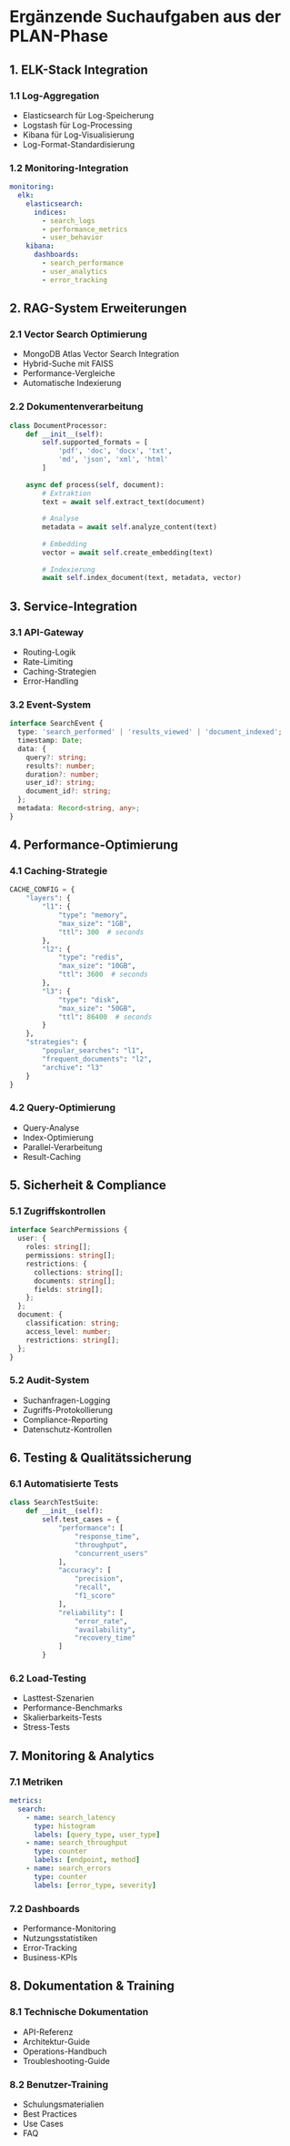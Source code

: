 # Ergänzende Suchaufgaben aus der PLAN-Phase

## 1. ELK-Stack Integration

### 1.1 Log-Aggregation
- Elasticsearch für Log-Speicherung
- Logstash für Log-Processing
- Kibana für Log-Visualisierung
- Log-Format-Standardisierung

### 1.2 Monitoring-Integration
```yaml
monitoring:
  elk:
    elasticsearch:
      indices:
        - search_logs
        - performance_metrics
        - user_behavior
    kibana:
      dashboards:
        - search_performance
        - user_analytics
        - error_tracking
```

## 2. RAG-System Erweiterungen

### 2.1 Vector Search Optimierung
- MongoDB Atlas Vector Search Integration
- Hybrid-Suche mit FAISS
- Performance-Vergleiche
- Automatische Indexierung

### 2.2 Dokumentenverarbeitung
```python
class DocumentProcessor:
    def __init__(self):
        self.supported_formats = [
            'pdf', 'doc', 'docx', 'txt',
            'md', 'json', 'xml', 'html'
        ]
        
    async def process(self, document):
        # Extraktion
        text = await self.extract_text(document)
        
        # Analyse
        metadata = await self.analyze_content(text)
        
        # Embedding
        vector = await self.create_embedding(text)
        
        # Indexierung
        await self.index_document(text, metadata, vector)
```

## 3. Service-Integration

### 3.1 API-Gateway
- Routing-Logik
- Rate-Limiting
- Caching-Strategien
- Error-Handling

### 3.2 Event-System
```typescript
interface SearchEvent {
  type: 'search_performed' | 'results_viewed' | 'document_indexed';
  timestamp: Date;
  data: {
    query?: string;
    results?: number;
    duration?: number;
    user_id?: string;
    document_id?: string;
  };
  metadata: Record<string, any>;
}
```

## 4. Performance-Optimierung

### 4.1 Caching-Strategie
```python
CACHE_CONFIG = {
    "layers": {
        "l1": {
            "type": "memory",
            "max_size": "1GB",
            "ttl": 300  # seconds
        },
        "l2": {
            "type": "redis",
            "max_size": "10GB",
            "ttl": 3600  # seconds
        },
        "l3": {
            "type": "disk",
            "max_size": "50GB",
            "ttl": 86400  # seconds
        }
    },
    "strategies": {
        "popular_searches": "l1",
        "frequent_documents": "l2",
        "archive": "l3"
    }
}
```

### 4.2 Query-Optimierung
- Query-Analyse
- Index-Optimierung
- Parallel-Verarbeitung
- Result-Caching

## 5. Sicherheit & Compliance

### 5.1 Zugriffskontrollen
```typescript
interface SearchPermissions {
  user: {
    roles: string[];
    permissions: string[];
    restrictions: {
      collections: string[];
      documents: string[];
      fields: string[];
    };
  };
  document: {
    classification: string;
    access_level: number;
    restrictions: string[];
  };
}
```

### 5.2 Audit-System
- Suchanfragen-Logging
- Zugriffs-Protokollierung
- Compliance-Reporting
- Datenschutz-Kontrollen

## 6. Testing & Qualitätssicherung

### 6.1 Automatisierte Tests
```python
class SearchTestSuite:
    def __init__(self):
        self.test_cases = {
            "performance": [
                "response_time",
                "throughput",
                "concurrent_users"
            ],
            "accuracy": [
                "precision",
                "recall",
                "f1_score"
            ],
            "reliability": [
                "error_rate",
                "availability",
                "recovery_time"
            ]
        }
```

### 6.2 Load-Testing
- Lasttest-Szenarien
- Performance-Benchmarks
- Skalierbarkeits-Tests
- Stress-Tests

## 7. Monitoring & Analytics

### 7.1 Metriken
```yaml
metrics:
  search:
    - name: search_latency
      type: histogram
      labels: [query_type, user_type]
    - name: search_throughput
      type: counter
      labels: [endpoint, method]
    - name: search_errors
      type: counter
      labels: [error_type, severity]
```

### 7.2 Dashboards
- Performance-Monitoring
- Nutzungsstatistiken
- Error-Tracking
- Business-KPIs

## 8. Dokumentation & Training

### 8.1 Technische Dokumentation
- API-Referenz
- Architektur-Guide
- Operations-Handbuch
- Troubleshooting-Guide

### 8.2 Benutzer-Training
- Schulungsmaterialien
- Best Practices
- Use Cases
- FAQ 